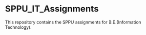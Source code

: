 # SPPU_IT_Assignments

This repository contains the SPPU assignments for B.E.(Information Technology).
